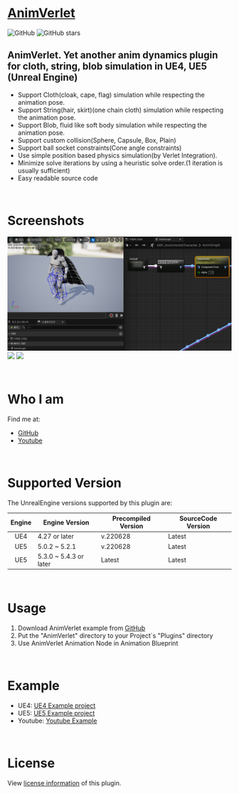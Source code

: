 # [**AnimVerlet**](https://github.com/chonjay21/AnimVerlet)
![GitHub](https://img.shields.io/github/license/chonjay21/AnimVerlet)
![GitHub stars](https://img.shields.io/github/stars/chonjay21/AnimVerlet?style=social)
## AnimVerlet. Yet another anim dynamics plugin for cloth, string, blob simulation in UE4, UE5 (Unreal Engine)
* Support Cloth(cloak, cape, flag) simulation while respecting the animation pose.
* Support String(hair, skirt)(one chain cloth) simulation while respecting the animation pose.
* Support Blob, fluid like soft body simulation while respecting the animation pose.
* Support custom collision(Sphere, Capsule, Box, Plain)
* Support ball socket constraints(Cone angle constraints)
* Use simple position based physics simulation(by Verlet Integration).
* Minimize solve iterations by using a heuristic solve order.(1 iteration is usually sufficient)
* Easy readable source code

<br />

# Screenshots
![](https://github.com/chonjay21/Screenshots/blob/main/AnimVerlet_UE5.png)
![](https://github.com/chonjay21/Screenshots/blob/main/AnimVerlet_Short.gif)
![](https://github.com/chonjay21/Screenshots/blob/main/AnimVerlet_Graph.gif)

<br />

# Who I am

Find me at:
* [GitHub](https://github.com/chonjay21)
* [Youtube](https://www.youtube.com/channel/UCIwbmzMBsIJ0FVHlbyOGPDg/featured)

<br />

# Supported Version

The UnrealEngine versions supported by this plugin are:

| Engine | Engine Version | Precompiled Version | SourceCode Version |
| :----: | --- | --- | --- |
| UE4 | 4.27 or later | v.220628 | Latest |
| UE5 | 5.0.2 ~ 5.2.1 | v.220628 | Latest |
| UE5 | 5.3.0 ~ 5.4.3 or later | Latest | Latest |

<br />

# Usage

1. Download AnimVerlet example from [GitHub](https://github.com/chonjay21/AnimVerlet)
2. Put the "AnimVerlet" directory to your Project`s "Plugins" directory
3. Use AnimVerlet Animation Node in Animation Blueprint

<br />

# Example

* UE4: [UE4 Example project](https://github.com/chonjay21/AnimVerletExample_UE4)
* UE5: [UE5 Example project](https://github.com/chonjay21/AnimVerletExample_UE5)
* Youtube: [Youtube Example](https://youtu.be/3p2-tD12Z5A)

<br />

# License

View [license information](https://github.com/chonjay21/AnimVerlet/blob/master/LICENSE) of this plugin.
